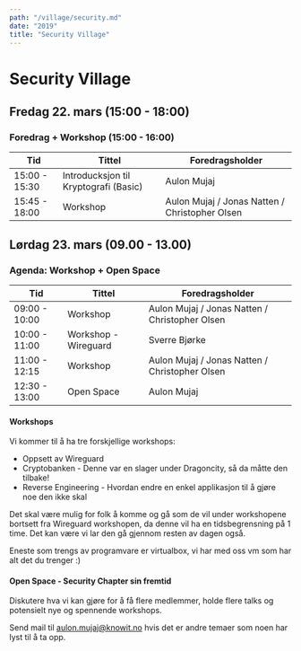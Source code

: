 ```yaml
---
path: "/village/security.md"
date: "2019"
title: "Security Village"
---
```

# Security Village

## Fredag 22. mars (15:00 - 18:00)
### Foredrag + Workshop (15:00 - 16:00)

|   Tid  |  Tittel    | Foredragsholder |
| ----------- | -----------           | -----------|
| 15:00 - 15:30 | Introducksjon til Kryptografi (Basic)         |       Aulon Mujaj      |
| 15:45 - 18:00 | Workshop | Aulon Mujaj / Jonas Natten / Christopher Olsen |

## Lørdag 23. mars (09.00 - 13.00)
### Agenda: Workshop + Open Space

|       Tid     |       Tittel |  Foredragsholder |
| ----------- | -----------          | --------- |
| 09:00 - 10:00 | Workshop | Aulon Mujaj / Jonas Natten / Christopher Olsen |
| 10:00 - 11:00 | Workshop - Wireguard        | Sverre Bjørke |
| 11:00 - 12:15 | Workshop | Aulon Mujaj / Jonas Natten / Christopher Olsen |
| 12:30 - 13:00 | Open Space | Aulon Mujaj |

#### Workshops
Vi kommer til å ha tre forskjellige workshops:

  - Oppsett av Wireguard
  - Cryptobanken - Denne var en slager under Dragoncity, så da måtte den tilbake!
  - Reverse Engineering - Hvordan endre en enkel applikasjon til å gjøre noe den ikke skal

Det skal være mulig for folk å komme og gå som de vil under workshopene bortsett fra Wireguard workshopen, da denne vil ha en tidsbegrensning på 1 time. Det kan være vi lar den gå gjennom resten av dagen også.

Eneste som trengs av programvare er virtualbox, vi har med oss vm som har alt det du trenger :)


#### Open Space - Security Chapter sin fremtid
Diskutere hva vi kan gjøre for å få flere medlemmer, holde flere talks og potensielt nye og spennende workshops.

Send mail til aulon.mujaj@knowit.no hvis det er andre temaer som noen har lyst til å ta opp.
